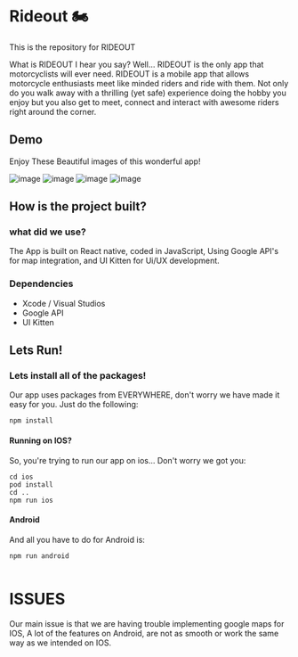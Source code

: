 # Rideout 🏍️
This is the repository for RIDEOUT 

What is RIDEOUT I hear you say? Well... RIDEOUT is the only app that motorcyclists will ever need. RIDEOUT is a mobile app that allows motorcycle enthusiasts meet like minded riders and ride with them. Not only do you walk away with a thrilling (yet safe) experience doing the hobby you enjoy but you also get to meet, connect and interact with awesome riders right around the corner. 

## Demo
Enjoy These Beautiful images of this wonderful app!

![image](https://user-images.githubusercontent.com/69503096/120293754-abde3f80-c319-11eb-8874-a0d4165cfdf8.png)
![image](https://user-images.githubusercontent.com/69503096/120293286-34101500-c319-11eb-830a-e422da3864eb.png)
![image](https://user-images.githubusercontent.com/69503096/120293597-84877280-c319-11eb-83f2-4f40963a9076.png)
![image](https://user-images.githubusercontent.com/69503096/120298301-142f2000-c31e-11eb-9686-7e9724b99459.png)


## How is the project built?
### what did we use?
The App is built on React native, coded in JavaScript, Using Google API's for map integration, and UI Kitten for Ui/UX development.

### Dependencies
- Xcode / Visual Studios
- Google API
- UI Kitten

## Lets Run!

### Lets install all of the packages!
Our app uses packages from EVERYWHERE, don't worry we have made it easy for you. Just do the following:
```
npm install
```
#### Running on IOS?

So, you're trying to run our app on ios... Don't worry we got you: 
```
cd ios
pod install
cd ..
npm run ios
```

#### Android 
And all you have to do for Android is:
```
npm run android 
 
 ```

# ISSUES
Our main issue is that we are having trouble implementing google maps for IOS, A lot of the features on Android, are not as smooth or work the same way as we intended on IOS. 
